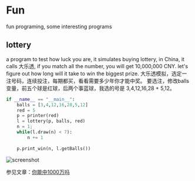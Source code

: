 # Fun
fun programing, some interesting programs

## lottery
a program to test how luck you are, it simulates buying lottery, in China, it calls 大乐透, if you match all the number, you will get 10,000,000 CNY.
let's figure out how long will it take to win the biggest prize.
大乐透模拟，选定一注号码，连续投注，每期都买，看看需要多少年你才能中奖。
要选注，修改balls变量，前五个球是红球，后两个事蓝球，我选的号是 3,4,12,16,28 + 5,12。
```python
if __name__ == "__main__":
	balls = [3,4,12,16,28,5,12]
	red = 5
	p = printer(red)
	l = lottery(p, balls, red)
	n = 1;
	while(l.draw(n) < 7):
		n += 1
	
	p.print_win(n, l.getBalls())
```
![screenshot](http://i67.tinypic.com/2ngh8wi.png)

参见文章：[你能中1000万吗](http://1few.com/fun-python-lottery)

